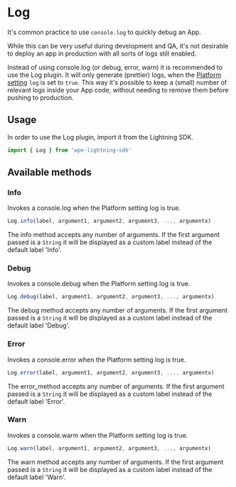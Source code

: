 # Log

It's common practice to use `console.log` to quickly debug an App.

While this can be very useful during development and QA, it's not desirable to deploy an app in production with all sorts of logs still enabled.

Instead of using console.log (or debug, error, warn) it is recommended to use the Log plugin. It will only generate (prettier) logs, when the [Platform setting](/plugins/settings) `log` is set to `true`. This way it's possible to keep a (small) number of relevant logs inside your App code, without needing to remove them before pushing to production.

## Usage

In order to use the Log plugin, import it from the Lightning SDK.

```js
import { Log } from 'wpe-lightning-sdk'
```

## Available methods

### Info

Invokes a console.log when the Platform setting log is true.

```js
Log.info(label, argument1, argument2, argument3, ..., argumentx)
```

The info method accepts any number of arguments. If the first argument passed is a `String` it will be displayed as a custom label instead of the default label 'Info'.

### Debug

Invokes a console.debug when the Platform setting log is true.

```js
Log.debug(label, argument1, argument2, argument3, ..., argumentx)
```

The debug method accepts any number of arguments. If the first argument passed is a `String` it will be displayed as a custom label instead of the default label 'Debug'.

### Error

Invokes a console.error when the Platform setting log is true.

```js
Log.error(label, argument1, argument2, argument3, ..., argumentx)
```

The error_method accepts any number of arguments. If the first argument passed is a `String` it will be displayed as a custom label instead of the default label 'Error'.


### Warn

Invokes a console.warm when the Platform setting log is true.

```js
Log.warn(label, argument1, argument2, argument3, ..., argumentx)
```

The warn method accepts any number of arguments. If the first argument passed is a `String` it will be displayed as a custom label instead of the default label 'Warn'.
